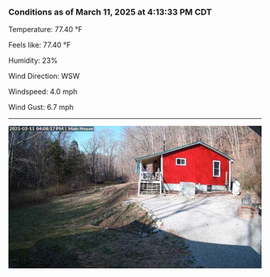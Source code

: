 ### Conditions as of March 11, 2025 at 4:13:33 PM CDT 

Temperature: 77.40 &deg;F

Feels like: 77.40 &deg;F

Humidity: 23%

Wind Direction: WSW

Windspeed: 4.0 mph

Wind Gust: 6.7 mph

---

<img src="./images/latest.jpeg"/>


